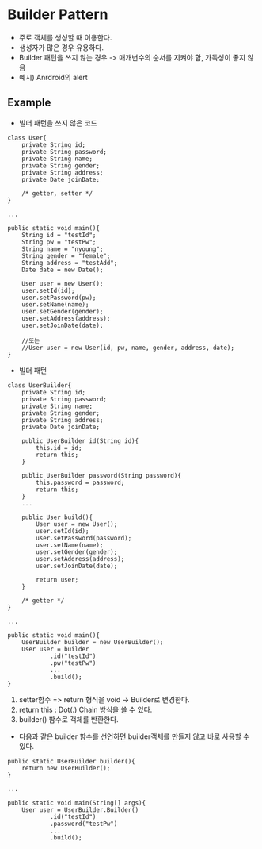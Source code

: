 ﻿# Builder Pattern
- 주로 객체를 생성할 때 이용한다.
- 생성자가 많은 경우 유용하다.
- Builder 패턴을 쓰지 않는 경우 -> 매개변수의 순서를 지켜야 함, 가독성이 좋지 않음
- 예시) Anrdroid의 alert

## Example
- 빌더 패턴을 쓰지 않은 코드
```
class User{
	private String id;
	private String password;
	private String name;
	private String gender;
	private String address;
	private Date joinDate;

	/* getter, setter */
}

...

public static void main(){
	String id = "testId";
	String pw = "testPw";
	String name = "nyoung";
	String gender = "female";
	String address = "testAdd";
	Date date = new Date();

	User user = new User();
	user.setId(id);
	user.setPassword(pw);
	user.setName(name);
	user.setGender(gender);
	user.setAddress(address);
	user.setJoinDate(date);

	//또는
	//User user = new User(id, pw, name, gender, address, date);
}
```

- 빌더 패턴
```
class UserBuilder{
	private String id;
	private String password;
	private String name;
	private String gender;
	private String address;
	private Date joinDate;

	public UserBuilder id(String id){
		this.id = id;
		return this;
	}

	public UserBuilder password(String password){
		this.password = password;
		return this;
	}
	...

	public User build(){
		User user = new User();
		user.setId(id);
		user.setPassword(password);
		user.setName(name);
		user.setGender(gender);
		user.setAddress(address);
		user.setJoinDate(date);
		
		return user;
	}

	/* getter */
}

...

public static void main(){
	UserBuilder builder = new UserBuilder();
	User user = builder
		    .id("testId")
		    .pw("testPw")
		    ...
		    .build();
}
```
1. setter함수 => return 형식을 void -> Builder로 변경한다.
2. return this : Dot(.) Chain 방식을 쓸 수 있다.
3. builder() 함수로 객체를 반환한다.    


- 다음과 같은 builder 함수를 선언하면 builder객체를 만들지 않고 바로 사용할 수 있다.
```
public static UserBuilder builder(){
    return new UserBuilder();
}

...

public static void main(String[] args){
	User user = UserBuilder.Builder()
		    .id("testId")
		    .password("testPw")
		    ...
		    .build();
```
